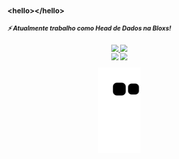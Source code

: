 ### \<hello>\</hello>

##### ⚡ Atualmente trabalho como Head de Dados na Bloxs!

<div align="center">
  <a href="https://github.com/vinimlo">
  <img height="180em" src="https://github-readme-stats.vercel.app/api?username=vinimlo&show_icons=true&theme=dark&include_all_commits=true&count_private=true"/>
  <img height="180em" src="https://github-readme-stats.vercel.app/api/top-langs/?username=vinimlo&layout=compact&langs_count=7&theme=dark"/>
</div>

<div align="center"> 
  <a href = "vinicius@rumotech.com.br"><img src="https://img.shields.io/badge/-Gmail-%23333?style=for-the-badge&logo=gmail&logoColor=white" target="_blank"></a>
  <a href="https://www.linkedin.com/in/vinimlo/" target="_blank"><img src="https://img.shields.io/badge/-LinkedIn-%230077B5?style=for-the-badge&logo=linkedin&logoColor=white" target="_blank"></a> 
 
  ![Snake animation](https://github.com/vinimlo/vinimlo/blob/output/github-contribution-grid-snake.svg)
 
</div>
